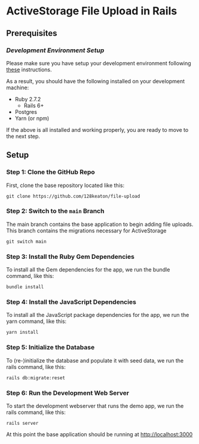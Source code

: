 #  ActiveStorage File Upload in Rails


## Prerequisites

### *Development Environment Setup*
Please make sure you have setup your development environment following [these](https://human-se.github.io/rails-demos-n-deets-2021/demos/development-environment/) instructions.

As a result, you should have the following installed on your development machine:

* Ruby 2.7.2
  * Rails 6+
* Postgres
* Yarn (or npm)

If the above is all installed and working properly, you are ready to move to the next step.

## Setup

### Step 1: Clone the GitHub Repo
First, clone the base repository located like this:

```shell
git clone https://github.com/128keaton/file-upload
```

### Step 2: Switch to the `main` Branch
The main branch contains the base application to begin adding file uploads.
This branch contains the migrations necessary for ActiveStorage

```shell
git switch main
```

### Step 3: Install the Ruby Gem Dependencies
To install all the Gem dependencies for the app, we run the bundle command, like this:

```shell
bundle install
```

### Step 4: Install the JavaScript Dependencies
To install all the JavaScript package dependencies for the app, we run the yarn command, like this:

```shell
yarn install
```

### Step 5: Initialize the Database
To (re-)initialize the database and populate it with seed data, we run the rails command, like this:

```shell
rails db:migrate:reset
```

### Step 6: Run the Development Web Server
To start the development webserver that runs the demo app, we run the rails command, like this:

```shell
rails server
```

At this point the base application should be running at [http://localhost:3000](http://localhost:3000)
